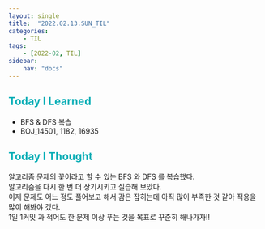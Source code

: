 ```yaml
---
layout: single
title:  "2022.02.13.SUN_TIL"
categories: 
    - TIL
tags: 
    - [2022-02, TIL]
sidebar:
    nav: "docs"
---
```



## <a style="color:#00adb5">Today I Learned</a>
 - BFS & DFS 복습
 - BOJ_14501, 1182, 16935

## <a style="color:#00adb5">Today I Thought</a>
 알고리즘 문제의 꽃이라고 할 수 있는 BFS 와 DFS 를 복습했다.<br>
 알고리즘을 다시 한 번 더 상기시키고 실습해 보았다.<br>
 이제 문제도 어느 정도 풀어보고 해서 감은 잡히는데 아직 많이 부족한 것 같아 적용을 많이 해봐야 겠다.<br>
 1일 1커밋 과 적어도 한 문제 이상 푸는 것을 목표로 꾸준히 해나가자!!